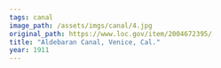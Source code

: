 ```yaml
---
tags: canal
image_path: /assets/imgs/canal/4.jpg
original_path: https://www.loc.gov/item/2004672395/
title: "Aldebaran Canal, Venice, Cal."
year: 1911
---
```



